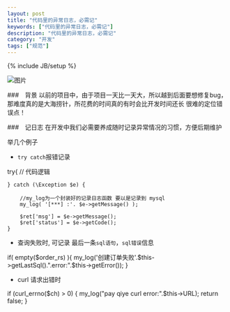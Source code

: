 ```yaml
---
layout: post
title: "代码里的异常日志，必需记"
keywords: ["代码里的异常日志，必需记"]
description: "代码里的异常日志，必需记"
category: "开发"
tags: ["规范"]
---
```

{% include JB/setup %}

![图片](https://img.alicdn.com/imgextra/i2/1819728314/TB2yzJalVXXXXaQXXXXXXXXXXXX_!!1819728314.jpg)

###　背景
以前的项目中，由于项目一天比一天大，所以越到后面要想修复bug，那难度真的是大海捞针，所花费的时间真的有时会比开发时间还长
很难的定位错误点！

###　记日志
在开发中我们必需要养成随时记录异常情况的习惯，方便后期维护

举几个例子

* `try catch`报错记录

<php>	
	try{
		// 代码逻辑

    } catch (\Exception $e) {

    	//my_log为一个封装好的记录日志函数 要以是记录到 mysql
        my_log( '[***] :'. $e->getMessage() );
        
        $ret['msg'] = $e->getMessage();
        $ret['status'] = $e->getCode();
    }
</php>


* 查询失败时, 可记录 最后一条`sql语句`，`sql错误`信息

<php>
    if( empty($order_rs) ){
    	my_log('创建订单失败'.$this->getLastSql().".error:".$this->getError());
    }
</php>


* curl 请求出错时

<php>
	if (curl_errno($ch) > 0) {
	    my_log("pay qiye curl error:".$this->URL);
	    return false;
	}
</php>


